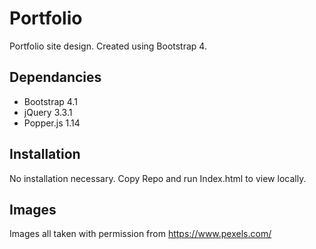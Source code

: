 # Portfolio
Portfolio site design. Created using Bootstrap 4.

## Dependancies
* Bootstrap 4.1
* jQuery 3.3.1
* Popper.js 1.14

## Installation
No installation necessary. Copy Repo and run Index.html to view locally.

## Images
Images all taken with permission from https://www.pexels.com/ 
